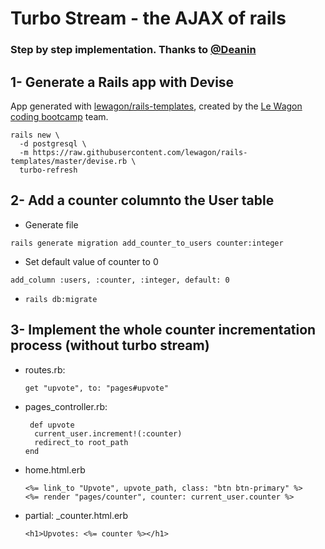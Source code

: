 # Turbo Stream - the AJAX of rails
### Step by step implementation. Thanks to [@Deanin](https://github.com/Deanout)

## 1- Generate a Rails app with Devise
App generated with [lewagon/rails-templates](https://github.com/lewagon/rails-templates), created by the [Le Wagon coding bootcamp](https://www.lewagon.com) team.
```
rails new \
  -d postgresql \
  -m https://raw.githubusercontent.com/lewagon/rails-templates/master/devise.rb \
  turbo-refresh
  ```

## 2- Add a counter columnto the User table
- Generate file
```
rails generate migration add_counter_to_users counter:integer
```
- Set default value of counter to 0
```
add_column :users, :counter, :integer, default: 0
```
- ```rails db:migrate```

## 3- Implement the whole counter incrementation process (without turbo stream)
- routes.rb:
  ```
  get "upvote", to: "pages#upvote"
  ```
- pages_controller.rb:
  ```
   def upvote
    current_user.increment!(:counter)
    redirect_to root_path
  end
  ```
- home.html.erb
  ```
  <%= link_to "Upvote", upvote_path, class: "btn btn-primary" %>
  <%= render "pages/counter", counter: current_user.counter %>
  ```
- partial: _counter.html.erb
  ```
  <h1>Upvotes: <%= counter %></h1>
  ```


